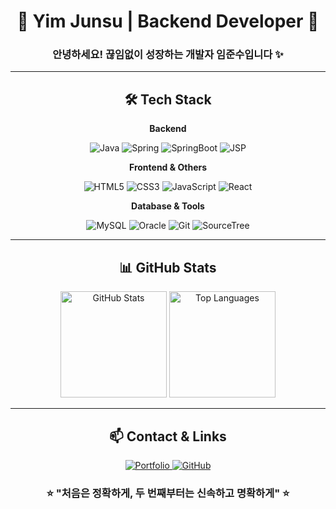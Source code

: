<div align="center">

# 💪 Yim Junsu | Backend Developer 🚀

### 안녕하세요! 끊임없이 성장하는 개발자 임준수입니다 ✨

---

## 🛠️ Tech Stack

**Backend**
<p align="center">
  <img src="https://img.shields.io/badge/Java-007396?style=for-the-badge&logo=java&logoColor=white" alt="Java">
  <img src="https://img.shields.io/badge/Spring-6DB33F?style=for-the-badge&logo=spring&logoColor=white" alt="Spring">
  <img src="https://img.shields.io/badge/SpringBoot-6DB33F?style=for-the-badge&logo=springboot&logoColor=white" alt="SpringBoot">
  <img src="https://img.shields.io/badge/JSP-007396?style=for-the-badge&logo=java&logoColor=white" alt="JSP">
</p>

**Frontend & Others**
<p align="center">
  <img src="https://img.shields.io/badge/HTML5-E34F26?style=for-the-badge&logo=html5&logoColor=white" alt="HTML5">
  <img src="https://img.shields.io/badge/CSS3-1572B6?style=for-the-badge&logo=css3&logoColor=white" alt="CSS3">
  <img src="https://img.shields.io/badge/JavaScript-F7DF1E?style=for-the-badge&logo=javascript&logoColor=black" alt="JavaScript">
  <img src="https://img.shields.io/badge/React-61DAFB?style=for-the-badge&logo=react&logoColor=black" alt="React">
</p>

**Database & Tools**
<p align="center">
  <img src="https://img.shields.io/badge/MySQL-4479A1?style=for-the-badge&logo=mysql&logoColor=white" alt="MySQL">
  <img src="https://img.shields.io/badge/Oracle-F80000?style=for-the-badge&logo=oracle&logoColor=white" alt="Oracle">
  <img src="https://img.shields.io/badge/Git-F05032?style=for-the-badge&logo=git&logoColor=white" alt="Git">
  <img src="https://img.shields.io/badge/SourceTree-0052CC?style=for-the-badge&logo=sourcetree&logoColor=white" alt="SourceTree">
</p>

---

## 📊 GitHub Stats

<div align="center">
  <img height="170em" src="https://github-readme-stats.vercel.app/api?username=YimJunsu&show_icons=true&theme=vue&hide_border=true&count_private=true" alt="GitHub Stats" />
  <img height="170em" src="https://github-readme-stats.vercel.app/api/top-langs/?username=YimJunsu&layout=compact&theme=vue&hide_border=true" alt="Top Languages" />
</div>

---

## 📫 Contact & Links
<p align="center">
  <a href="https://yimjunsu.github.io/">
    <img src="https://img.shields.io/badge/Portfolio-FF5722?style=for-the-badge&logo=web&logoColor=white" alt="Portfolio">
  </a>
  <a href="https://github.com/YimJunsu">
    <img src="https://img.shields.io/badge/GitHub-181717?style=for-the-badge&logo=github&logoColor=white" alt="GitHub">
  </a>
</p>

<div align="center">
  
### ⭐ "처음은 정확하게, 두 번째부터는 신속하고 명확하게" ⭐

</div>

</div>
